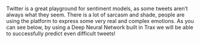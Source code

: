 Twitter is a great playground for sentiment models, as some tweets aren’t always what they seem. There is a lot of sarcasm and shade, people are using the platform to express some very real and complex emotions. As you can see below, by using a Deep Neural Network built in Trax we will be able to successfully predict even difficult tweets!